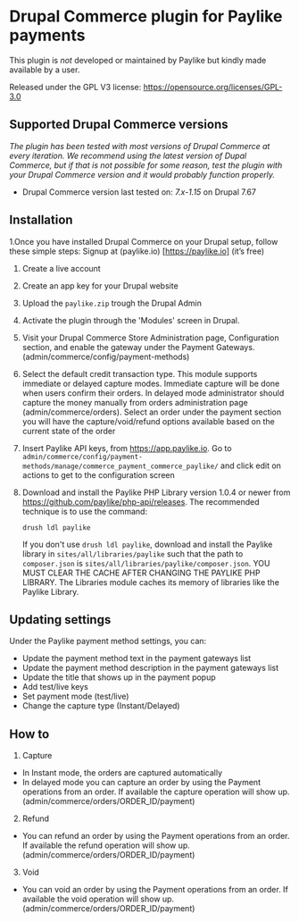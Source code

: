 # Drupal Commerce plugin for Paylike payments

This plugin is *not* developed or maintained by Paylike but kindly made
available by a user.

Released under the GPL V3 license: https://opensource.org/licenses/GPL-3.0

## Supported Drupal Commerce versions

*The plugin has been tested with most versions of Drupal Commerce at every iteration. We recommend using the latest version of Dupal Commerce, but if that is not possible for some reason, test the plugin with your Drupal Commerce version and it would probably function properly.*

* Drupal Commerce
 version last tested on: *7.x-1.15* on Drupal 7.67


## Installation

1.Once you have installed Drupal Commerce on your Drupal setup, follow these simple steps:
  Signup at (paylike.io) [https://paylike.io] (it’s free)

   1. Create a live account
   1. Create an app key for your Drupal website
   1. Upload the ```paylike.zip``` trough the Drupal Admin
   1. Activate the plugin through the 'Modules' screen in Drupal.
   1.  Visit your Drupal Commerce Store Administration page, Configuration
       section, and enable the gateway under the Payment Gateways.
       (admin/commerce/config/payment-methods)
   1. Select the default credit transaction type. This module supports immediate
       or delayed capture modes. Immediate capture will be done when users confirm
       their orders. In delayed mode administrator should capture the money manually from
       orders administration page (admin/commerce/orders). Select an order under the payment section you will have the capture/void/refund options available based on the current state of the order
   1. Insert Paylike API keys, from https://app.paylike.io.
       Go to `admin/commerce/config/payment-methods/manage/commerce_payment_commerce_paylike/` and click edit on actions to get to the configuration screen  
   1. Download and install the Paylike PHP Library version 1.0.4 or newer
       from https://github.com/paylike/php-api/releases. The recommended technique is
       to use the command:

       `drush ldl paylike`

       If you don't use `drush ldl paylike`, download and install the Paylike library in
       `sites/all/libraries/paylike` such that the path to `composer.json`
       is `sites/all/libraries/paylike/composer.json`. YOU MUST CLEAR THE CACHE AFTER
       CHANGING THE PAYLIKE PHP LIBRARY. The Libraries module caches its memory of
       libraries like the Paylike Library.

## Updating settings

Under the Paylike payment method settings, you can:
 * Update the payment method text in the payment gateways list
 * Update the payment method description in the payment gateways list
 * Update the title that shows up in the payment popup 
 * Add test/live keys
 * Set payment mode (test/live)
 * Change the capture type (Instant/Delayed)
 
 ## How to
 
 1. Capture
 * In Instant mode, the orders are captured automatically
 * In delayed mode you can capture an order by using the Payment operations from an order. If available the capture operation will show up. (admin/commerce/orders/ORDER_ID/payment)
 2. Refund
   * You can refund an order by using the Payment operations from an order. If available the refund operation will show up. (admin/commerce/orders/ORDER_ID/payment)
 3. Void
   * You can void an order by using the Payment operations from an order. If available the void operation will show up. (admin/commerce/orders/ORDER_ID/payment)
